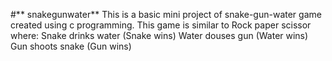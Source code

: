 #** snakegunwater**
This is a basic mini project of snake-gun-water game created using c programming.
This game is similar to Rock paper scissor where:
Snake drinks water (Snake wins)
Water douses gun (Water wins)
Gun shoots snake (Gun wins)
